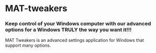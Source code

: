 # MAT-tweakers
### Keep control of your Windows computer with our advanced options for a Windows TRULY the way you want it!!!
MAT Tweakers is an advanced settings application for Windows that support many options.

